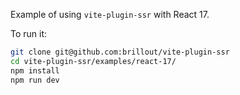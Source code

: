 Example of using `vite-plugin-ssr` with React 17.

To run it:

```bash
git clone git@github.com:brillout/vite-plugin-ssr
cd vite-plugin-ssr/examples/react-17/
npm install
npm run dev
```
